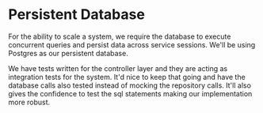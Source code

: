 # Persistent Database

For the ability to scale a system, we require the database to execute concurrent queries and persist data across service sessions. We'll be using Postgres as our persistent database.

We have tests written for the controller layer and they are acting as integration tests for the system. It'd nice to keep that going and have the database calls also tested instead of mocking the repository calls. It'll also gives the confidence to test the sql statements making our implementation more robust.

